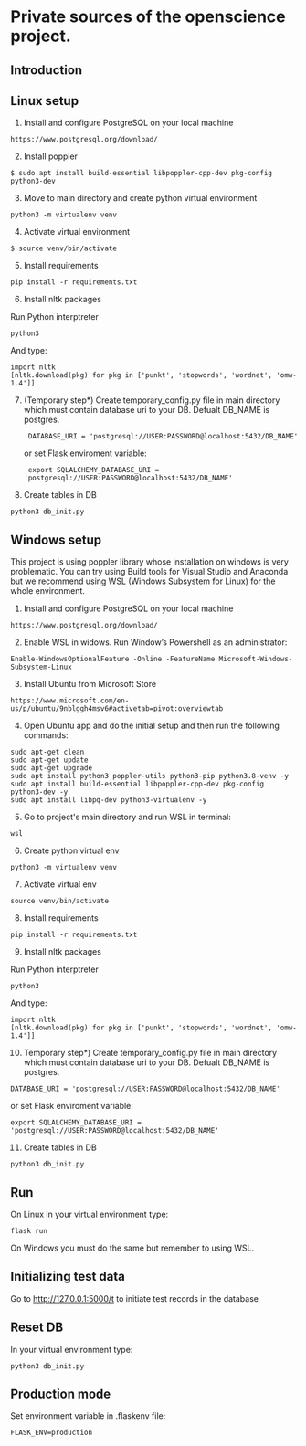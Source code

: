 # Private sources of the openscience project.

Introduction
------------

      
Linux setup
------------

  1. Install and configure PostgreSQL on your local machine

    https://www.postgresql.org/download/
    
  2. Install poppler 
  
    $ sudo apt install build-essential libpoppler-cpp-dev pkg-config python3-dev
      
  3. Move to main directory and create python virtual environment

    python3 -m virtualenv venv
  
  4. Activate virtual environment

    $ source venv/bin/activate
  
  5. Install requirements
  
    pip install -r requirements.txt
  
  6. Install nltk packages
  
   Run Python interptreter 
     
    python3
     
   And type:
   
    import nltk
    [nltk.download(pkg) for pkg in ['punkt', 'stopwords', 'wordnet', 'omw-1.4']]
     
  
  7. (Temporary step*) Create temporary_config.py file in main directory which must contain database uri to your DB. Defualt DB_NAME is postgres.

          DATABASE_URI = 'postgresql://USER:PASSWORD@localhost:5432/DB_NAME'
 
      or set Flask enviroment variable: 
     
          export SQLALCHEMY_DATABASE_URI = 'postgresql://USER:PASSWORD@localhost:5432/DB_NAME'  
      
  8. Create tables in DB

    python3 db_init.py


Windows setup
------------

This project is using poppler library whose installation on windows is very problematic. You can try using Build tools for Visual Studio and Anaconda but we recommend using WSL (Windows Subsystem for Linux) for the whole environment.
      
  1. Install and configure PostgreSQL on your local machine
  
    https://www.postgresql.org/download/
  
  2. Enable WSL in widows. Run Window’s Powershell as an administrator:
     
    Enable-WindowsOptionalFeature -Online -FeatureName Microsoft-Windows-Subsystem-Linux
    
  3. Install Ubuntu from Microsoft Store
  
    https://www.microsoft.com/en-us/p/ubuntu/9nblggh4msv6#activetab=pivot:overviewtab

  4. Open Ubuntu app and do the initial setup and then run the following commands:
      
    sudo apt-get clean
    sudo apt-get update
    sudo apt-get upgrade
    sudo apt install python3 poppler-utils python3-pip python3.8-venv -y
    sudo apt install build-essential libpoppler-cpp-dev pkg-config python3-dev -y
    sudo apt install libpq-dev python3-virtualenv -y
    
  5. Go to project's main directory and run WSL in terminal:

    wsl

  6. Create python virtual env

    python3 -m virtualenv venv
 
  7. Activate virtual env
 
    source venv/bin/activate
      
  8. Install requirements

    pip install -r requirements.txt
 
  9. Install nltk packages
  
   Run Python interptreter 
     
    python3
     
   And type:
   
    import nltk
    [nltk.download(pkg) for pkg in ['punkt', 'stopwords', 'wordnet', 'omw-1.4']]
 
  10. Temporary step*) Create temporary_config.py file in main directory which must contain database uri to your DB. Defualt DB_NAME is postgres.

    DATABASE_URI = 'postgresql://USER:PASSWORD@localhost:5432/DB_NAME'
 
   or set Flask enviroment variable: 
      
    export SQLALCHEMY_DATABASE_URI = 'postgresql://USER:PASSWORD@localhost:5432/DB_NAME'  
            
  11. Create tables in DB

    python3 db_init.py

  
  
Run
------------

On Linux in your virtual environment type:

    flask run
 
On Windows you must do the same but remember to using WSL.
 
Initializing test data
------------

Go to http://127.0.0.1:5000/t to initiate test records in the database 

  
Reset DB
------------
In your virtual environment type:

    python3 db_init.py


Production mode
------------

Set environment variable in .flaskenv file:

    FLASK_ENV=production

